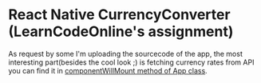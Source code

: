 # React Native CurrencyConverter (LearnCodeOnline's assignment)
As request by some I'm uploading the sourcecode of the app, the most interesting part(besides the cool look ;) is fetching currency rates from API
you can find it in [componentWillMount method of App class](https://github.com/AviKKi/CurrencyConverter/blob/master/App.js).
